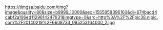 https://timgsa.baidu.com/timg?image&quality=80&size=b9999_10000&sec=1565858396160&di=674bacd4cabf2a106ed1129814247931&imgtype=0&src=http%3A%2F%2Fpic38.nipic.com%2F20140219%2F6608733_095253164000_2.jpg